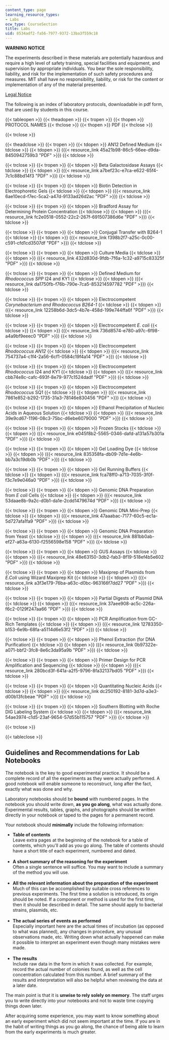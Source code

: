 ```yaml
---
content_type: page
learning_resource_types:
- Labs
ocw_type: CourseSection
title: Labs
uid: 8534adf2-fa56-7977-9372-13ba3f559c18
---
```


**WARNING NOTICE**

The experiments described in these materials are potentially hazardous and require a high level of safety training, special facilities and equipment, and supervision by appropriate individuals. You bear the sole responsibility, liability, and risk for the implementation of such safety procedures and measures. MIT shall have no responsibility, liability, or risk for the content or implementation of any of the material presented.  
  
[Legal Notice](/terms/)

The following is an index of laboratory protocols, downloadable in pdf form, that are used by students in this course.

{{< tableopen >}}
{{< theadopen >}}
{{< tropen >}}
{{< thopen >}}
PROTOCOL NAMES
{{< thclose >}}
{{< thopen >}}
PDF
{{< thclose >}}

{{< trclose >}}

{{< theadclose >}}
{{< tropen >}}
{{< tdopen >}}
AN12 Defined Medium
{{< tdclose >}}
{{< tdopen >}}
({{< resource_link 45a21b98-86c5-66ee-d9da-8450942759b3 "PDF" >}})
{{< tdclose >}}

{{< trclose >}}
{{< tropen >}}
{{< tdopen >}}
Beta Galactosidase Assays
{{< tdclose >}}
{{< tdopen >}}
({{< resource_link a7bef23c-e7ca-e622-65f4-7c1c88bd14f3 "PDF" >}})
{{< tdclose >}}

{{< trclose >}}
{{< tropen >}}
{{< tdopen >}}
Biotin Detection in Electrophoretic Gels
{{< tdclose >}}
{{< tdopen >}}
({{< resource_link 6ae10ecd-f7ec-5ca2-a47d-9133ad26d2ac "PDF" >}})
{{< tdclose >}}

{{< trclose >}}
{{< tropen >}}
{{< tdopen >}}
Bradford Assay for Determining Protein Concentration
{{< tdclose >}}
{{< tdopen >}}
({{< resource_link fc2e0518-0552-22c2-267f-691507386d6e "PDF" >}})
{{< tdclose >}}

{{< trclose >}}
{{< tropen >}}
{{< tdopen >}}
Conjugal Transfer with B264-1
{{< tdclose >}}
{{< tdopen >}}
({{< resource_link f398b2f7-a25c-0c00-c591-cfd1cd3507df "PDF" >}})
{{< tdclose >}}

{{< trclose >}}
{{< tropen >}}
{{< tdopen >}}
Culture Media
{{< tdclose >}}
{{< tdopen >}}
({{< resource_link 432d830d-9fdb-7f6a-1c32-a9715c83325f "PDF" >}})
{{< tdclose >}}

{{< trclose >}}
{{< tropen >}}
{{< tdopen >}}
Defined Medium for _Rhodococcus SPP_ I24 and KY1
{{< tdclose >}}
{{< tdopen >}}
({{< resource_link da1750fb-f76b-790e-7ca5-853214597782 "PDF" >}})
{{< tdclose >}}

{{< trclose >}}
{{< tropen >}}
{{< tdopen >}}
Electrocompetent _Corynebacterium and Rhodococcus B264-1_
{{< tdclose >}}
{{< tdopen >}}
({{< resource_link 12258b6d-3dc5-4b7e-458d-199e744ffa6f "PDF" >}})
{{< tdclose >}}

{{< trclose >}}
{{< tropen >}}
{{< tdopen >}}
Electrocompetent _E. coli_
{{< tdclose >}}
{{< tdopen >}}
({{< resource_link 736d8574-e780-a97c-6f98-a4a9bf9eeec0 "PDF" >}})
{{< tdclose >}}

{{< trclose >}}
{{< tropen >}}
{{< tdopen >}}
Electrocompetent _Rhodococcus AN12_
{{< tdclose >}}
{{< tdopen >}}
({{< resource_link 754737a4-c1f4-2a56-6cf1-0584c19f4a14 "PDF" >}})
{{< tdclose >}}

{{< trclose >}}
{{< tropen >}}
{{< tdopen >}}
Electrocompetent _Rhodococcus_ I24 and KY1
{{< tdclose >}}
{{< tdopen >}}
({{< resource_link cbb74e8c-cafc-693f-8e79-977c1524dadf "PDF" >}})
{{< tdclose >}}

{{< trclose >}}
{{< tropen >}}
{{< tdopen >}}
Electrocompetent _Rhodococcus_ SQ1
{{< tdclose >}}
{{< tdopen >}}
({{< resource_link 7861e852-b292-1735-31a3-78146e830456 "PDF" >}})
{{< tdclose >}}

{{< trclose >}}
{{< tropen >}}
{{< tdopen >}}
Ethanol Precipitation of Nucleic Acids in Aqueous Solution
{{< tdclose >}}
{{< tdopen >}}
({{< resource_link 39e9cd67-1196-08c3-75bc-d6ebe6079000 "PDF" >}})
{{< tdclose >}}

{{< trclose >}}
{{< tropen >}}
{{< tdopen >}}
Frozen Stocks
{{< tdclose >}}
{{< tdopen >}}
({{< resource_link e045f8b2-5565-0346-dafd-a131a57b301a "PDF" >}})
{{< tdclose >}}

{{< trclose >}}
{{< tropen >}}
{{< tdopen >}}
Gel Loading Dye
{{< tdclose >}}
{{< tdopen >}}
({{< resource_link 835358fa-db09-7d1e-4e6b-bb7a3c19db0b "PDF" >}})
{{< tdclose >}}

{{< trclose >}}
{{< tropen >}}
{{< tdopen >}}
Gel Running Buffers
{{< tdclose >}}
{{< tdopen >}}
({{< resource_link fca78ff0-a713-7035-3f0f-f3c7e9e046a0 "PDF" >}})
{{< tdclose >}}

{{< trclose >}}
{{< tropen >}}
{{< tdopen >}}
Genomic DNA Preparation from _E coli_ Cells
{{< tdclose >}}
{{< tdopen >}}
({{< resource_link 53daae8b-9a2c-d0b1-da1e-2cdd1479674d "PDF" >}})
{{< tdclose >}}

{{< trclose >}}
{{< tropen >}}
{{< tdopen >}}
Genomic DNA Mini-Prep
{{< tdclose >}}
{{< tdopen >}}
({{< resource_link 47aaabac-7177-60c5-ec1a-5d727afa1fa9 "PDF" >}})
{{< tdclose >}}

{{< trclose >}}
{{< tropen >}}
{{< tdopen >}}
Genomic DNA Preparation from Yeast
{{< tdclose >}}
{{< tdopen >}}
({{< resource_link 881bb0ab-ef27-a63a-6130-f2556598e158 "PDF" >}})
{{< tdclose >}}

{{< trclose >}}
{{< tropen >}}
{{< tdopen >}}
GUS Assays
{{< tdclose >}}
{{< tdopen >}}
({{< resource_link 48e63150-3db2-fab3-8f19-518ef4b5e602 "PDF" >}})
{{< tdclose >}}

{{< trclose >}}
{{< tropen >}}
{{< tdopen >}}
Maxiprep of Plasmids from _E.Coli_ using Wizard Maxiprep Kit
{{< tdclose >}}
{{< tdopen >}}
({{< resource_link a3f3e179-76ba-a63c-d0bc-963166f7dd27 "PDF" >}})
{{< tdclose >}}

{{< trclose >}}
{{< tropen >}}
{{< tdopen >}}
Partial Digests of Plasmid DNA
{{< tdclose >}}
{{< tdopen >}}
({{< resource_link 37aee908-ac5c-226a-f6c2-0129f247aa66 "PDF" >}})
{{< tdclose >}}

{{< trclose >}}
{{< tropen >}}
{{< tdopen >}}
PCR Amplification from GC-Rich Templates
{{< tdclose >}}
{{< tdopen >}}
({{< resource_link 12783350-b153-6e9b-68fa-a5114d6e53f2 "PDF" >}})
{{< tdclose >}}

{{< trclose >}}
{{< tropen >}}
{{< tdopen >}}
Phenol Extraction (for DNA Purification)
{{< tdclose >}}
{{< tdopen >}}
({{< resource_link 0b97322e-a071-bbf2-3fc8-8e6c3da95a9b "PDF" >}})
{{< tdclose >}}

{{< trclose >}}
{{< tropen >}}
{{< tdopen >}}
Primer Design for PCR Amplification and Sequencing
{{< tdclose >}}
{{< tdopen >}}
({{< resource_link 280bcd3f-641a-a2f5-9796-8fa32137bd05 "PDF" >}})
{{< tdclose >}}

{{< trclose >}}
{{< tropen >}}
{{< tdopen >}}
Quantitating Nucleic Acids
{{< tdclose >}}
{{< tdopen >}}
({{< resource_link dc250192-8181-3d7d-a3e3-d00b13fcbeae "PDF" >}})
{{< tdclose >}}

{{< trclose >}}
{{< tropen >}}
{{< tdopen >}}
Southern Blotting with Roche DIG Labeling System
{{< tdclose >}}
{{< tdopen >}}
({{< resource_link 54ae3974-c1d5-23af-9654-57d55b115757 "PDF" >}})
{{< tdclose >}}

{{< trclose >}}

{{< tableclose >}}

Guidelines and Recommendations for Lab Notebooks
------------------------------------------------

The notebook is the key to good experimental practice. It should be a complete record of all the experiments as they were actually performed. A good notebook will enable someone to reconstruct, long after the fact, exactly what was done and why.

Laboratory notebooks should be **bound** with numbered pages. In the notebook you should write down, **as you go along**, what was actually done. Experimental results, tables, graphs, and photographs should be written directly in your notebook or taped to the pages for a permanent record.

Your notebook should **minimally** include the following information:

*   **Table of contents**  
    Leave extra pages at the beginning of the notebook for a table of contents, which you'll add as you go along. The table of contents should have a short title of each experiment, numbered and dated.  
     
*   **A short summary of the reasoning for the experiment**  
    Often a single sentence will suffice. You may want to include a summary of the method you will use.  
     
*   **All the relevant information about the preparation of the experiment**  
    Much of this can be accomplished by suitable cross references to previous experiments. The first time a solution is introduced, its origin should be noted. If a component or method is used for the first time, then it should be described in detail. The same should apply to bacterial strains, plasmids, etc.  
     
*   **The actual series of events as performed**  
    Especially important here are the actual times of incubation (as opposed to what was planned), any changes in procedure, any unusual observations made, etc. Writing down what actually happened can make it possible to interpret an experiment even though many mistakes were made.  
     
*   **The results**  
    Include raw data in the form in which it was collected. For example, record the actual number of colonies found, as well as the cell concentration calculated from this number. A brief summary of the results and interpretation will also be helpful when reviewing the data at a later date.

The main point is that it is **unwise to rely solely on memory**. The staff urges you to write directly into your notebooks and not to waste time copying things down later.

After acquiring some experience, you may want to know something about an early experiment which did not seem important at the time. If you are in the habit of writing things as you go along, the chance of being able to learn from the early experiments is much greater.